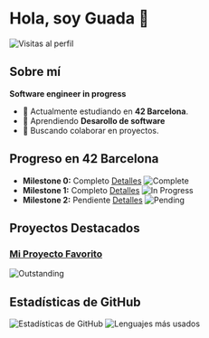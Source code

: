 # Hola, soy Guada 👋

![Visitas al perfil](https://komarev.com/ghpvc/?username=tu-usuario&color=brightgreen)

## Sobre mí

**Software engineer in progress**

- 🔭 Actualmente estudiando en **42 Barcelona**.
- 🌱 Aprendiendo **Desarollo de software**
- 👯 Buscando colaborar en proyectos.

## Progreso en 42 Barcelona

- **Milestone 0:** Completo [Detalles](https://example.com/hito1) ![Complete](https://img.shields.io/badge/Status-Complete-brightgreen)
- **Milestone 1:** Completo [Detalles](https://example.com/hito2) ![In Progress](https://img.shields.io/badge/Status-Complete-brightgreen)
- **Milestone 2:** Pendiente [Detalles](https://example.com/hito3) ![Pending](https://img.shields.io/badge/Status-Pending-red)

## Proyectos Destacados

### [Mi Proyecto Favorito](https://github.com/guadix00/get_next_line_bonus)
![Outstanding](https://img.shields.io/badge/Success-%E2%9C%94%20125/100-brightgreen)

## Estadísticas de GitHub

![Estadísticas de GitHub](https://github-readme-stats.vercel.app/api?username=guadix00&show_icons=true&theme=radical)
![Lenguajes más usados](https://github-readme-stats.vercel.app/api/top-langs/?username=guadix00&layout=compact&theme=radical)



